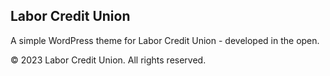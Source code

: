 ## Labor Credit Union

A simple WordPress theme for Labor Credit Union - developed in the open.

© 2023 Labor Credit Union. All rights reserved.